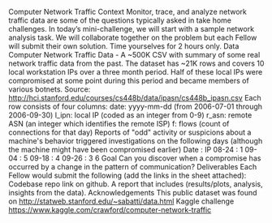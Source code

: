 Computer Network Traffic
Context
Monitor, trace, and analyze network traffic data are some of the questions typically asked in take home challenges. In today’s mini-challenge, we will start with a sample network analysis task. We will collaborate together on the problem but each Fellow will submit their own solution. Time yourselves for 2 hours only.
Data
Computer Network Traffic Data - A ~500K CSV with summary of some real network traffic data from the past. The dataset has ~21K rows and covers 10 local workstation IPs over a three month period. Half of these local IPs were compromised at some point during this period and became members of various botnets.
Source: http://hci.stanford.edu/courses/cs448b/data/ipasn/cs448b_ipasn.csv
Each row consists of four columns:
date: yyyy-mm-dd (from 2006-07-01 through 2006-09-30)
l_ipn: local IP (coded as an integer from 0-9)
r_asn: remote ASN (an integer which identifies the remote ISP)
f: flows (count of connections for that day)
Reports of "odd" activity or suspicions about a machine's behavior triggered investigations on the following days (although the machine might have been compromised earlier)
Date : IP
08-24 : 1
09-04 : 5
09-18 : 4
09-26 : 3 6
Goal
Can you discover when a compromise has occurred by a change in the pattern of communication?
Deliverables
Each Fellow would submit the following (add the links in the sheet attached):
Codebase repo link on github.
A report that includes (results/plots, analysis, insights from the data).
Acknowledgements
This public dataset was found on http://statweb.stanford.edu/~sabatti/data.html
Kaggle challenge https://www.kaggle.com/crawford/computer-network-traffic
